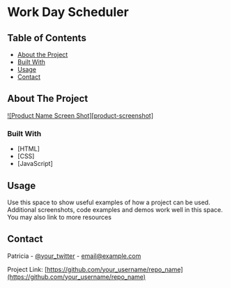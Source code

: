 # Work Day Scheduler
<!-- TABLE OF CONTENTS -->
## Table of Contents

* [About the Project](#about-the-project)
* [Built With](#built-with)
* [Usage](#usage)
* [Contact](#contact)


<!-- ABOUT THE PROJECT -->
## About The Project

[![Product Name Screen Shot][product-screenshot]](https://example.com)


### Built With

* [HTML]
* [CSS]
* [JavaScript]

<!-- USAGE EXAMPLES -->
## Usage

Use this space to show useful examples of how a project can be used. Additional screenshots, code examples and demos work well in this space. You may also link to more resources

<!-- CONTACT -->
## Contact

Patricia - [@your_twitter](https://twitter.com/your_username) - email@example.com

Project Link: [https://github.com/your_username/repo_name](https://github.com/your_username/repo_name)

